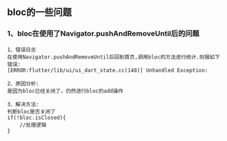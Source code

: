 bloc的一些问题
-----
### 1、bloc在使用了Navigator.pushAndRemoveUntil后的问题
```
1、错误日志
在使用Navigator.pushAndRemoveUntil后回到首页,调用bloc的方法进行统计.则报如下错误:
[ERROR:flutter/lib/ui/ui_dart_state.cc(148)] Unhandled Exception:
```
```
2、原因分析:
是因为bloc已经关闭了，仍然进行bloc的add操作
```
```
3、解决方法:
判断bloc是否关闭了
if(!bloc.isClosed){
    //处理逻辑
}
```
